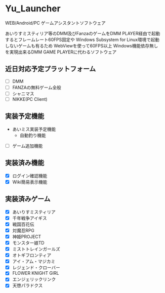 # Yu_Launcher
WEB/Android/PC ゲームアシスタントソフトウェア

あいりすミスティリア等のDMM及びFanzaのゲームをDMM PLAYER経由で起動するとフレームレート60FPS固定や
Windows Subsystem for Linux環境で起動しないゲームも有るため
WebViewを使って60FPS以上 Windows機能依存無しを実現出来るDMM GAME PLAYERに代わるソフトウェア

## 近日対応予定プラットフォーム
- [ ] DMM
- [ ] FANZAの無料ゲーム全般
- [ ] シャニマス
- [ ] NIKKE(PC Client)

## 実装予定機能
- あいミス実装予定機能
    - 自動釣り機能

- [ ] ゲーム追加機能

## 実装済み機能
- [x] ログイン確認機能
- [x] Wiki簡易表示機能

## 実装済みゲーム
- [x] あいりすミスティリア　
- [x] 千年戦争アイギス 
- [x] 戦国百花伝 
- [x] 対魔忍RPG 
- [x] 神姫PROJECT 
- [x] モンスター娘TD 
- [x] ミストトレインガールズ 
- [x] オトギフロンティア 
- [x] アイ・アム・マジカミ 
- [x] レジェンド・クローバー 
- [x] FLOWER KNIGHT GIRL 
- [x] エンジェリックリンク 
- [x] 天啓パラドクス 
